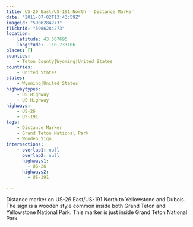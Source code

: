 ```yaml
---
title: US-26 East/US-191 North - Distance Marker
date: "2011-07-02T13:43:59Z"
imageid: "5906284273"
flickrid: "5906284273"
location:
    latitude: 43.567695
    longitude: -110.733106
places: []
counties:
    - Teton County|Wyoming|United States
countries:
    - United States
states:
    - Wyoming|United States
highwaytypes:
    - US Highway
    - US Highway
highways:
    - US-26
    - US-191
tags:
    - Distance Marker
    - Grand Teton National Park
    - Wooden Sign
intersections:
    - overlap1: null
      overlap2: null
      highways1:
        - US-26
      highways2:
        - US-191

---
```

Distance marker on US-26 East/US-191 North to Yellowstone and Dubois.  The sign is a wooden style common inside both Grand Teton and Yellowstone National Park.  This marker is just inside Grand Teton National Park.